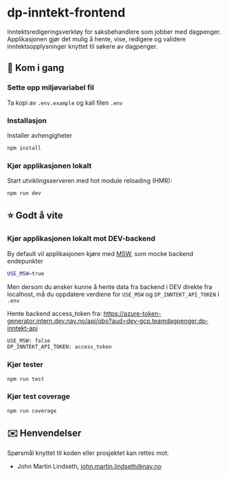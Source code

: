 # dp-inntekt-frontend

Inntektsredigeringsverktøy for saksbehandlere som jobber med dagpenger.  
Applikasjonen gjør det mulig å hente, vise, redigere og validere inntektsopplysninger knyttet til søkere av dagpenger.

## 🚀 Kom i gang

### Sette opp miljøvariabel fil

Ta kopi av `.env.example` og kall filen `.env`

### Installasjon

Installer avhengigheter

```bash
npm install
```

### Kjør applikasjonen lokalt

Start utviklingsserveren med hot module reloading (HMR):

```bash
npm run dev
```

## ⭐️ Godt å vite

### Kjør applikasjonen lokalt mot DEV-backend

By default vil applikasjonen kjøre med [MSW](https://mswjs.io/), som mocke backend endepunkter

```bash
USE_MSW=true
```

Men dersom du ønsker kunne å hente data fra backend i DEV direkte fra localhost, må du oppdatere verdiene for `USE_MSW` og `DP_INNTEKT_API_TOKEN` i `.env`

Hente backend access_token fra:
https://azure-token-generator.intern.dev.nav.no/api/obo?aud=dev-gcp.teamdagpenger.dp-inntekt-api

```bash
USE_MSW: false
DP_INNTEKT_API_TOKEN: access_token
```

### Kjør tester

```bash
npm run test
```

### Kjør test coverage

```bash
npm run coverage
```

## ✉️ Henvendelser

Spørsmål knyttet til koden eller prosjektet kan rettes mot:

- John Martin Lindseth, john.martin.lindseth@nav.no
